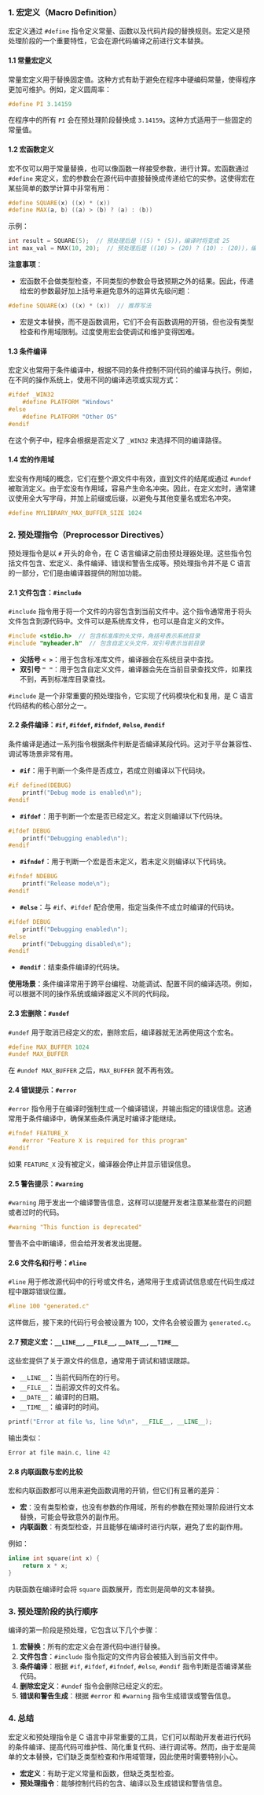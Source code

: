 ### 1. **宏定义（Macro Definition）**

宏定义通过 `#define` 指令定义常量、函数以及代码片段的替换规则。宏定义是预处理阶段的一个重要特性，它会在源代码编译之前进行文本替换。

#### 1.1 **常量宏定义**

常量宏定义用于替换固定值。这种方式有助于避免在程序中硬编码常量，使得程序更加可维护。例如，定义圆周率：

```cpp
#define PI 3.14159
```

在程序中的所有 `PI` 会在预处理阶段替换成 `3.14159`。这种方式适用于一些固定的常量值。

#### 1.2 **宏函数定义**

宏不仅可以用于常量替换，也可以像函数一样接受参数，进行计算。宏函数通过 `#define` 来定义，宏的参数会在源代码中直接替换成传递给它的实参。这使得宏在某些简单的数学计算中非常有用：

```cpp
#define SQUARE(x) ((x) * (x))
#define MAX(a, b) ((a) > (b) ? (a) : (b))
```

示例：

```cpp
int result = SQUARE(5);  // 预处理后是 ((5) * (5))，编译时将变成 25
int max_val = MAX(10, 20);  // 预处理后是 ((10) > (20) ? (10) : (20))，编译时将变成 20
```

**注意事项**：

- 宏函数不会做类型检查，不同类型的参数会导致预期之外的结果。因此，传递给宏的参数最好加上括号来避免意外的运算优先级问题：

```cpp
#define SQUARE(x) ((x) * (x))  // 推荐写法
```

- 宏是文本替换，而不是函数调用，它们不会有函数调用的开销，但也没有类型检查和作用域限制。过度使用宏会使调试和维护变得困难。

#### 1.3 **条件编译**

宏定义也常用于条件编译中，根据不同的条件控制不同代码的编译与执行。例如，在不同的操作系统上，使用不同的编译选项或实现方式：

```cpp
#ifdef _WIN32
    #define PLATFORM "Windows"
#else
    #define PLATFORM "Other OS"
#endif
```

在这个例子中，程序会根据是否定义了 `_WIN32` 来选择不同的编译路径。

#### 1.4 **宏的作用域**

宏没有作用域的概念，它们在整个源文件中有效，直到文件的结尾或通过 `#undef` 被取消定义。由于宏没有作用域，容易产生命名冲突。因此，在定义宏时，通常建议使用全大写字母，并加上前缀或后缀，以避免与其他变量名或宏名冲突。

```cpp
#define MYLIBRARY_MAX_BUFFER_SIZE 1024
```

### 2. **预处理指令（Preprocessor Directives）**

预处理指令是以 `#` 开头的命令，在 C 语言编译之前由预处理器处理。这些指令包括文件包含、宏定义、条件编译、错误和警告生成等。预处理指令并不是 C 语言的一部分，它们是由编译器提供的附加功能。

#### 2.1 **文件包含：`#include`**

`#include` 指令用于将一个文件的内容包含到当前文件中。这个指令通常用于将头文件包含到源代码中。文件可以是系统库文件，也可以是自定义的文件。

```cpp
#include <stdio.h>  // 包含标准库的头文件，角括号表示系统目录
#include "myheader.h"  // 包含自定义头文件，双引号表示当前目录
```

- **尖括号 `< >`**：用于包含标准库文件，编译器会在系统目录中查找。
- **双引号 `" "`**：用于包含自定义文件，编译器会先在当前目录查找文件，如果找不到，再到标准库目录查找。

`#include` 是一个非常重要的预处理指令，它实现了代码模块化和复用，是 C 语言代码结构的核心部分之一。

#### 2.2 **条件编译：`#if`, `#ifdef`, `#ifndef`, `#else`, `#endif`**

条件编译是通过一系列指令根据条件判断是否编译某段代码。这对于平台兼容性、调试等场景非常有用。

- **`#if`**：用于判断一个条件是否成立，若成立则编译以下代码块。

```cpp
#if defined(DEBUG)
    printf("Debug mode is enabled\n");
#endif
```

- **`#ifdef`**：用于判断一个宏是否已经定义。若定义则编译以下代码块。

```cpp
#ifdef DEBUG
    printf("Debugging enabled\n");
#endif
```

- **`#ifndef`**：用于判断一个宏是否未定义，若未定义则编译以下代码块。

```cpp
#ifndef NDEBUG
    printf("Release mode\n");
#endif
```

- **`#else`**：与 `#if`、`#ifdef` 配合使用，指定当条件不成立时编译的代码块。

```cpp
#ifdef DEBUG
    printf("Debugging enabled\n");
#else
    printf("Debugging disabled\n");
#endif
```

- **`#endif`**：结束条件编译的代码块。

**使用场景**：条件编译常用于跨平台编程、功能调试、配置不同的编译选项。例如，可以根据不同的操作系统或编译器定义不同的代码段。

#### 2.3 **宏删除：`#undef`**

`#undef` 用于取消已经定义的宏，删除宏后，编译器就无法再使用这个宏名。

```cpp
#define MAX_BUFFER 1024
#undef MAX_BUFFER
```

在 `#undef MAX_BUFFER` 之后，`MAX_BUFFER` 就不再有效。

#### 2.4 **错误提示：`#error`**

`#error` 指令用于在编译时强制生成一个编译错误，并输出指定的错误信息。这通常用于条件编译中，确保某些条件满足时编译才能继续。

```cpp
#ifndef FEATURE_X
    #error "Feature X is required for this program"
#endif
```

如果 `FEATURE_X` 没有被定义，编译器会停止并显示错误信息。

#### 2.5 **警告提示：`#warning`**

`#warning` 用于发出一个编译警告信息，这样可以提醒开发者注意某些潜在的问题或者过时的代码。

```cpp
#warning "This function is deprecated"
```

警告不会中断编译，但会给开发者发出提醒。

#### 2.6 **文件名和行号：`#line`**

`#line` 用于修改源代码中的行号或文件名，通常用于生成调试信息或在代码生成过程中跟踪错误位置。

```cpp
#line 100 "generated.c"
```

这样做后，接下来的代码行号会被设置为 100，文件名会被设置为 `generated.c`。

#### 2.7 **预定义宏：`__LINE__`, `__FILE__`, `__DATE__`, `__TIME__`**

这些宏提供了关于源文件的信息，通常用于调试和错误跟踪。

- `__LINE__`：当前代码所在的行号。
- `__FILE__`：当前源文件的文件名。
- `__DATE__`：编译时的日期。
- `__TIME__`：编译时的时间。

```cpp
printf("Error at file %s, line %d\n", __FILE__, __LINE__);
```

输出类似：

```cpp
Error at file main.c, line 42
```

#### 2.8 **内联函数与宏的比较**

宏和内联函数都可以用来避免函数调用的开销，但它们有显著的差异：

- **宏**：没有类型检查，也没有参数的作用域，所有的参数在预处理阶段进行文本替换，可能会导致意外的副作用。
- **内联函数**：有类型检查，并且能够在编译时进行内联，避免了宏的副作用。

例如：

```cpp
inline int square(int x) {
    return x * x;
}
```

内联函数在编译时会将 `square` 函数展开，而宏则是简单的文本替换。

### 3. **预处理阶段的执行顺序**

编译的第一阶段是预处理，它包含以下几个步骤：

1. **宏替换**：所有的宏定义会在源代码中进行替换。
2. **文件包含**：`#include` 指令指定的文件内容会被插入到当前文件中。
3. **条件编译**：根据 `#if`, `#ifdef`, `#ifndef`, `#else`, `#endif` 指令判断是否编译某些代码。
4. **删除宏定义**：`#undef` 指令会删除已经定义的宏。
5. **错误和警告生成**：根据 `#error` 和 `#warning` 指令生成错误或警告信息。

### 4. **总结**

宏定义和预处理指令是 C 语言中非常重要的工具，它们可以帮助开发者进行代码的条件编译、提高代码可维护性、简化重复代码、进行调试等。然而，由于宏是简单的文本替换，它们缺乏类型检查和作用域管理，因此使用时需要特别小心。

- **宏定义**：有助于定义常量和函数，但缺乏类型检查。
- **预处理指令**：能够控制代码的包含、编译以及生成错误和警告信息。